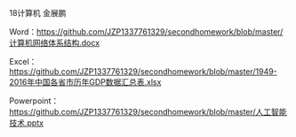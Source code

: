 18计算机  金展鹏

Word：https://github.com/JZP1337761329/secondhomework/blob/master/计算机网络体系结构.docx

Excel：https://github.com/JZP1337761329/secondhomework/blob/master/1949-2016年中国各省市历年GDP数据汇总表.xlsx

Powerpoint：https://github.com/JZP1337761329/secondhomework/blob/master/人工智能技术.pptx

